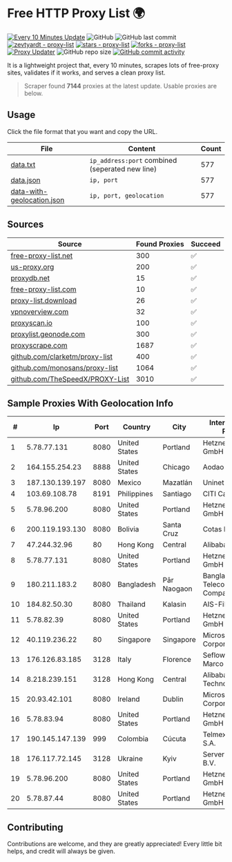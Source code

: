 
# Free HTTP Proxy List 🌍

[![Every 10 Minutes Update](https://github.com/mertguvencli/http-proxy-list/actions/workflows/main.yml/badge.svg?branch=main)](https://github.com/mertguvencli/http-proxy-list/actions/workflows/main.yml)
![GitHub](https://img.shields.io/github/license/mertguvencli/http-proxy-list)
![GitHub last commit](https://img.shields.io/github/last-commit/mertguvencli/http-proxy-list)
[![zevtyardt - proxy-list](https://img.shields.io/static/v1?label=zevtyardt&message=proxy-list&color=blue&logo=github)](https://github.com/zevtyardt/proxy-list "Go to GitHub repo")
[![stars - proxy-list](https://img.shields.io/github/stars/zevtyardt/proxy-list?style=social)](https://github.com/zevtyardt/proxy-list)
[![forks - proxy-list](https://img.shields.io/github/forks/zevtyardt/proxy-list?style=social)](https://github.com/zevtyardt/proxy-list)
[![Proxy Updater](https://github.com/zevtyardt/proxy-list/workflows/Proxy%20Updater/badge.svg)](https://github.com/zevtyardt/proxy-list/actions?query=workflow:"Proxy+Updater")
![GitHub repo size](https://img.shields.io/github/repo-size/zevtyardt/proxy-list)
[![GitHub commit activity](https://img.shields.io/github/commit-activity/m/zevtyardt/proxy-list?logo=commits)](https://github.com/zevtyardt/proxy-list/commits/main)

It is a lightweight project that, every 10 minutes, scrapes lots of free-proxy sites, validates if it works, and serves a clean proxy list.

> Scraper found **7144** proxies at the latest update. Usable proxies are below.

## Usage

Click the file format that you want and copy the URL.

|File|Content|Count|
|----|-------|-----|
|[data.txt](https://raw.githubusercontent.com/mertguvencli/http-proxy-list/main/proxy-list/data.txt)|`ip_address:port` combined (seperated new line)|577|
|[data.json](https://raw.githubusercontent.com/mertguvencli/http-proxy-list/main/proxy-list/data.json)|`ip, port`|577|
|[data-with-geolocation.json](https://raw.githubusercontent.com/mertguvencli/http-proxy-list/main/proxy-list/data-with-geolocation.json)|`ip, port, geolocation`|577|

## Sources

|Source|Found Proxies|Succeed|
|------|-------------|-------|
|[free-proxy-list.net](https://free-proxy-list.net)|300|✅|
|[us-proxy.org](https://www.us-proxy.org)|200|✅|
|[proxydb.net](http://proxydb.net)|15|✅|
|[free-proxy-list.com](https://free-proxy-list.com/?page=&port=&type%5B%5D=http&type%5B%5D=https&up_time=0&search=Search)|10|✅|
|[proxy-list.download](https://www.proxy-list.download/HTTP)|26|✅|
|[vpnoverview.com](https://vpnoverview.com/privacy/anonymous-browsing/free-proxy-servers)|32|✅|
|[proxyscan.io](https://www.proxyscan.io)|100|✅|
|[proxylist.geonode.com](https://proxylist.geonode.com/api/proxy-list?limit=300&page=1&sort_by=lastChecked&sort_type=desc&protocols=http,https)|300|✅|
|[proxyscrape.com](https://api.proxyscrape.com/v2/?request=displayproxies&protocol=http&timeout=10000&country=all&ssl=all&anonymity=all)|1687|✅|
|[github.com/clarketm/proxy-list](https://raw.githubusercontent.com/clarketm/proxy-list/master/proxy-list-raw.txt)|400|✅|
|[github.com/monosans/proxy-list](https://raw.githubusercontent.com/monosans/proxy-list/main/proxies/http.txt)|1064|✅|
|[github.com/TheSpeedX/PROXY-List](https://raw.githubusercontent.com/TheSpeedX/PROXY-List/master/http.txt)|3010|✅|


## Sample Proxies With Geolocation Info

|#|Ip|Port|Country|City|Internet Service Provider|
|-|--|----|-------|----|-------------------------|
|1|5.78.77.131|8080|United States|Portland|Hetzner Online GmbH|
|2|164.155.254.23|8888|United States|Chicago|Aodao Inc|
|3|187.130.139.197|8080|Mexico|Mazatlán|Uninet S.A. de C.V.|
|4|103.69.108.78|8191|Philippines|Santiago|CITI Cableworld Inc.|
|5|5.78.96.200|8080|United States|Portland|Hetzner Online GmbH|
|6|200.119.193.130|8080|Bolivia|Santa Cruz|Cotas Ltda.|
|7|47.244.32.96|80|Hong Kong|Central|Alibaba.com LLC|
|8|5.78.77.131|8080|United States|Portland|Hetzner Online GmbH|
|9|180.211.183.2|8080|Bangladesh|Pār Naogaon|Bangladesh Telecommunications Company Ltd.|
|10|184.82.50.30|8080|Thailand|Kalasin|AIS-Fibre|
|11|5.78.82.39|8080|United States|Portland|Hetzner Online GmbH|
|12|40.119.236.22|80|Singapore|Singapore|Microsoft Corporation|
|13|176.126.83.185|3128|Italy|Florence|Seflow S.N.C. Di Marco Brame' & C.|
|14|8.218.239.151|3128|Hong Kong|Central|Alibaba (US) Technology Co., Ltd.|
|15|20.93.42.101|8080|Ireland|Dublin|Microsoft Corporation|
|16|5.78.83.94|8080|United States|Portland|Hetzner Online GmbH|
|17|190.145.147.139|999|Colombia|Cúcuta|Telmex Colombia S.A.|
|18|176.117.72.145|3128|Ukraine|Kyiv|Serverius Holding B.V.|
|19|5.78.96.200|8080|United States|Portland|Hetzner Online GmbH|
|20|5.78.87.44|8080|United States|Portland|Hetzner Online GmbH|



## Contributing

Contributions are welcome, and they are greatly appreciated! Every
little bit helps, and credit will always be given.

